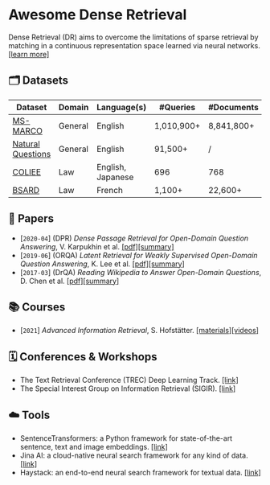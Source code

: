 # Awesome Dense Retrieval

Dense Retrieval (DR) aims to overcome the limitations of sparse retrieval by matching in a continuous representation space learned via neural networks. [[learn more]](summaries/background.md)

## 🗂 Datasets

| Dataset                                                              | Domain  | Language(s)       | #Queries   | #Documents |
|----------------------------------------------------------------------|---------|-------------------|------------|------------|
| [MS-MARCO](https://microsoft.github.io/msmarco/)                     | General | English           | 1,010,900+ | 8,841,800+ |
| [Natural Questions](https://ai.google.com/research/NaturalQuestions) | General | English           |    91,500+ |          / |
| [COLIEE](https://sites.ualberta.ca/~rabelo/COLIEE2020/)              | Law     | English, Japanese |        696 |        768 |
| [BSARD](https://github.com/maastrichtlawtech/bsard)                  | Law     | French            |     1,100+ |    22,600+ |

## 📄  Papers

- [`2020-04`] (DPR) *Dense Passage Retrieval for Open-Domain Question Answering*, V. Karpukhin et al. [[pdf]](https://arxiv.org/pdf/2004.04906)[[summary]](summaries/karpukhin2020dense.md)
- [`2019-06`] (ORQA) *Latent Retrieval for Weakly Supervised Open-Domain Question Answering*, K. Lee et al. [[pdf]](https://arxiv.org/pdf/1906.00300)[[summary]](summaries/lee2019latent.md)
- [`2017-03`] (DrQA) *Reading Wikipedia to Answer Open-Domain Questions*, D. Chen et al. [[pdf]](https://arxiv.org/pdf/1704.00051.pdf)[[summary]](summaries/chen2017reading.md)

## 📚  Courses

- [`2021`] *Advanced Information Retrieval*, S. Hofstätter. [[materials]](https://github.com/sebastian-hofstaetter/teaching)[[videos]](https://www.youtube.com/watch?v=6FNISntK6Sk&list=PLSg1mducmHTPZPDoal4m59pPxxsceXF-y)

## 🗓  Conferences & Workshops

- The Text Retrieval Conference (TREC) Deep Learning Track. [[link]](https://microsoft.github.io/msmarco/TREC-Deep-Learning)
- The Special Interest Group on Information Retrieval (SIGIR). [[link]](https://sigir.org/)

## ☁️ Tools

- SentenceTransformers:  a Python framework for state-of-the-art sentence, text and image embeddings. [[link]](https://www.sbert.net/index.html)
- Jina AI: a cloud-native neural search framework for any kind of data. [[link]](https://docs.jina.ai/)
- Haystack: an end-to-end neural search framework for textual data. [[link]](https://haystack.deepset.ai/overview/intro)
